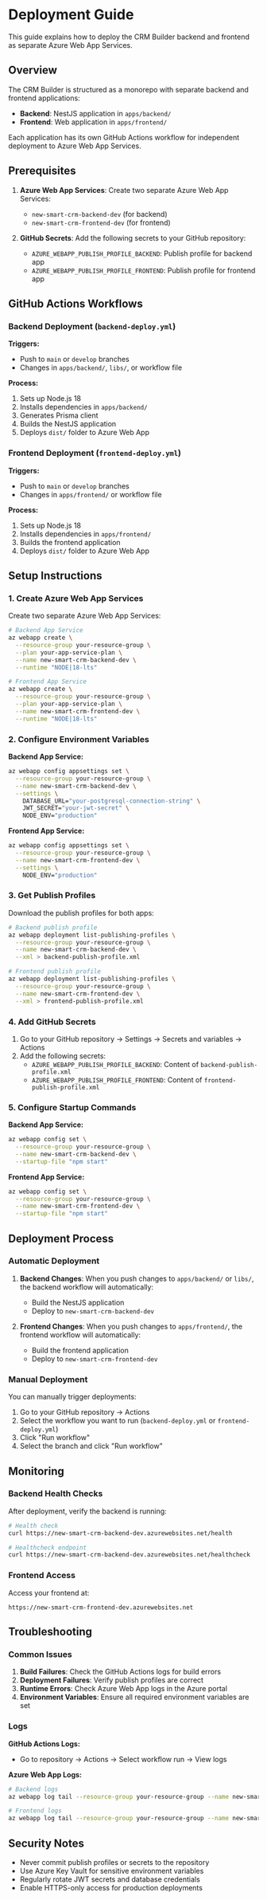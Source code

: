 # Deployment Guide

This guide explains how to deploy the CRM Builder backend and frontend as separate Azure Web App Services.

## Overview

The CRM Builder is structured as a monorepo with separate backend and frontend applications:
- **Backend**: NestJS application in `apps/backend/`
- **Frontend**: Web application in `apps/frontend/`

Each application has its own GitHub Actions workflow for independent deployment to Azure Web App Services.

## Prerequisites

1. **Azure Web App Services**: Create two separate Azure Web App Services:
   - `new-smart-crm-backend-dev` (for backend)
   - `new-smart-crm-frontend-dev` (for frontend)

2. **GitHub Secrets**: Add the following secrets to your GitHub repository:
   - `AZURE_WEBAPP_PUBLISH_PROFILE_BACKEND`: Publish profile for backend app
   - `AZURE_WEBAPP_PUBLISH_PROFILE_FRONTEND`: Publish profile for frontend app

## GitHub Actions Workflows

### Backend Deployment (`backend-deploy.yml`)

**Triggers:**
- Push to `main` or `develop` branches
- Changes in `apps/backend/`, `libs/`, or workflow file

**Process:**
1. Sets up Node.js 18
2. Installs dependencies in `apps/backend/`
3. Generates Prisma client
4. Builds the NestJS application
5. Deploys `dist/` folder to Azure Web App

### Frontend Deployment (`frontend-deploy.yml`)

**Triggers:**
- Push to `main` or `develop` branches
- Changes in `apps/frontend/` or workflow file

**Process:**
1. Sets up Node.js 18
2. Installs dependencies in `apps/frontend/`
3. Builds the frontend application
4. Deploys `dist/` folder to Azure Web App

## Setup Instructions

### 1. Create Azure Web App Services

Create two separate Azure Web App Services:

```bash
# Backend App Service
az webapp create \
  --resource-group your-resource-group \
  --plan your-app-service-plan \
  --name new-smart-crm-backend-dev \
  --runtime "NODE|18-lts"

# Frontend App Service  
az webapp create \
  --resource-group your-resource-group \
  --plan your-app-service-plan \
  --name new-smart-crm-frontend-dev \
  --runtime "NODE|18-lts"
```

### 2. Configure Environment Variables

**Backend App Service:**
```bash
az webapp config appsettings set \
  --resource-group your-resource-group \
  --name new-smart-crm-backend-dev \
  --settings \
    DATABASE_URL="your-postgresql-connection-string" \
    JWT_SECRET="your-jwt-secret" \
    NODE_ENV="production"
```

**Frontend App Service:**
```bash
az webapp config appsettings set \
  --resource-group your-resource-group \
  --name new-smart-crm-frontend-dev \
  --settings \
    NODE_ENV="production"
```

### 3. Get Publish Profiles

Download the publish profiles for both apps:

```bash
# Backend publish profile
az webapp deployment list-publishing-profiles \
  --resource-group your-resource-group \
  --name new-smart-crm-backend-dev \
  --xml > backend-publish-profile.xml

# Frontend publish profile
az webapp deployment list-publishing-profiles \
  --resource-group your-resource-group \
  --name new-smart-crm-frontend-dev \
  --xml > frontend-publish-profile.xml
```

### 4. Add GitHub Secrets

1. Go to your GitHub repository → Settings → Secrets and variables → Actions
2. Add the following secrets:
   - `AZURE_WEBAPP_PUBLISH_PROFILE_BACKEND`: Content of `backend-publish-profile.xml`
   - `AZURE_WEBAPP_PUBLISH_PROFILE_FRONTEND`: Content of `frontend-publish-profile.xml`

### 5. Configure Startup Commands

**Backend App Service:**
```bash
az webapp config set \
  --resource-group your-resource-group \
  --name new-smart-crm-backend-dev \
  --startup-file "npm start"
```

**Frontend App Service:**
```bash
az webapp config set \
  --resource-group your-resource-group \
  --name new-smart-crm-frontend-dev \
  --startup-file "npm start"
```

## Deployment Process

### Automatic Deployment

1. **Backend Changes**: When you push changes to `apps/backend/` or `libs/`, the backend workflow will automatically:
   - Build the NestJS application
   - Deploy to `new-smart-crm-backend-dev`

2. **Frontend Changes**: When you push changes to `apps/frontend/`, the frontend workflow will automatically:
   - Build the frontend application
   - Deploy to `new-smart-crm-frontend-dev`

### Manual Deployment

You can manually trigger deployments:

1. Go to your GitHub repository → Actions
2. Select the workflow you want to run (`backend-deploy.yml` or `frontend-deploy.yml`)
3. Click "Run workflow"
4. Select the branch and click "Run workflow"

## Monitoring

### Backend Health Checks

After deployment, verify the backend is running:

```bash
# Health check
curl https://new-smart-crm-backend-dev.azurewebsites.net/health

# Healthcheck endpoint
curl https://new-smart-crm-backend-dev.azurewebsites.net/healthcheck
```

### Frontend Access

Access your frontend at:
```
https://new-smart-crm-frontend-dev.azurewebsites.net
```

## Troubleshooting

### Common Issues

1. **Build Failures**: Check the GitHub Actions logs for build errors
2. **Deployment Failures**: Verify publish profiles are correct
3. **Runtime Errors**: Check Azure Web App logs in the Azure portal
4. **Environment Variables**: Ensure all required environment variables are set

### Logs

**GitHub Actions Logs:**
- Go to repository → Actions → Select workflow run → View logs

**Azure Web App Logs:**
```bash
# Backend logs
az webapp log tail --resource-group your-resource-group --name new-smart-crm-backend-dev

# Frontend logs  
az webapp log tail --resource-group your-resource-group --name new-smart-crm-frontend-dev
```

## Security Notes

- Never commit publish profiles or secrets to the repository
- Use Azure Key Vault for sensitive environment variables
- Regularly rotate JWT secrets and database credentials
- Enable HTTPS-only access for production deployments 